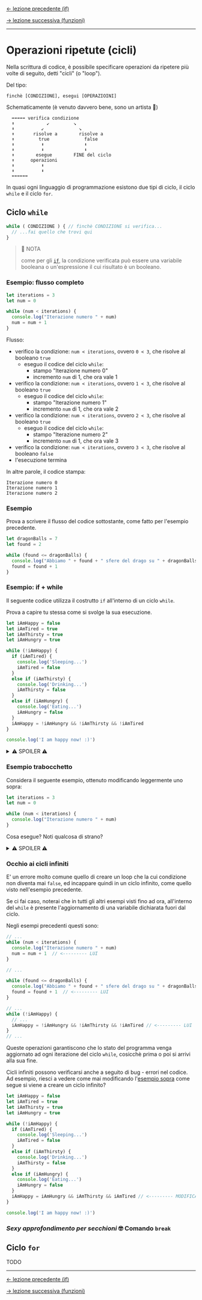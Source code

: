 [<- lezione precedente (if)](./30_if.md)

[-> lezione successiva (funzioni)](./50_funzioni.md)
____

# Operazioni ripetute (cicli)

Nella scrittura di codice, è possibile specificare operazioni da ripetere più volte di seguito, detti "cicli" (o "loop").

Del tipo:

```
finchè [CONDIZIONE], esegui [OPERAZIOINI]
```

Schematicamente (è venuto davvero bene, sono un artista 🎨)

```
  ➡️➡️➡️➡️➡️ verifica condizione
  ⬆️            ↙️         ↘️
  ⬆️          ↙️             ↘️
  ⬆️       risolve a        risolve a
  ⬆️         true             false
  ⬆️          ⬇️               ⬇️
  ⬆️          ⬇️               ⬇️
  ⬆️        esegue        FINE del ciclo
  ⬆️      operazioni      
  ⬆️          ⬇️
  ⬆️          ⬇️
  ⬅️⬅️⬅️⬅️⬅️⬅️
```

In quasi ogni linguaggio di programmazione esistono due tipi di ciclo, il ciclo `while` e il ciclo `for`.

## Ciclo `while`

```javascript
while ( CONDIZIONE ) { // finchè CONDIZIONE si verifica...
  // ...fai quello che trovi qui
}
```

> 🔎 NOTA
> 
> come per gli [`if`](./30_if.md), la condizione verificata può essere una variabile booleana o un'espressione
> il cui risultato è un booleano.

### Esempio: flusso completo

```javascript
let iterations = 3
let num = 0

while (num < iterations) {
  console.log("Iterazione numero " + num)
  num = num + 1
}
```

Flusso:
  - verifico la condizione: `num < iterations`, ovvero `0 < 3`, che risolve al booleano `true`
    - eseguo il codice del ciclo `while`:
      - stampo  "Iterazione numero 0"
      - incremento `num` di 1, che ora vale 1
  - verifico la condizione: `num < iterations`, ovvero `1 < 3`, che risolve al booleano `true`
    - eseguo il codice del ciclo `while`:
      - stampo  "Iterazione numero 1"
      - incremento `num` di 1, che ora vale 2
  - verifico la condizione: `num < iterations`, ovvero `2 < 3`, che risolve al booleano `true`
    - eseguo il codice del ciclo `while`:
      - stampo  "Iterazione numero 2"
      - incremento `num` di 1, che ora vale 3
  - verifico la condizione: `num < iterations`, ovvero `3 < 3`, che risolve al booleano `false`
  - l'esecuzione termina

In altre parole, il codice stampa:

```
Iterazione numero 0
Iterazione numero 1
Iterazione numero 2
```

### Esempio

Prova a scrivere il flusso del codice sottostante, come fatto per l'esempio precedente.

```javascript
let dragonBalls = 7
let found = 2

while (found <= dragonBalls) {
  console.log("Abbiamo " + found + " sfere del drago su " + dragonBalls)
  found = found + 1
}
```

### Esempio: if + while

Il seguente codice utilizza il costrutto `if` all'interno di un ciclo `while`.

Prova a capire tu stessa come si svolge la sua esecuzione.

```javascript
let iAmHappy = false
let iAmTired = true
let iAmThirsty = true
let iAmHungry = true

while (!iAmHappy) {
  if (iAmTired) {
    console.log('Sleeping...')
    iAmTired = false
  }
  else if (iAmThirsty) {
    console.log('Drinking...')
    iAmThirsty = false
  }
  else if (iAmHungry) {
    console.log('Eating...')
    iAmHungry = false
  }
  iAmHappy = !iAmHungry && !iAmThirsty && !iAmTired
}

console.log('I am happy now! :)')
```

<details>
  <summary>⚠️ SPOILER ⚠️</summary>

Il codice stampa:

```
Sleeping...
Drinking...
Eating...
I am happy now! :)
```

Il flusso è il seguente:
- valuto la condizione del while: `!iAmHappy` è uguale a `true`,
quindi entro nel loop ([ricorda](./20_variabili.md#booleani) che `!` è il NOT logico)
  - trovo un costrutto [`if ... else if ... `](./30_if.md#controllare-più-condizioni-alternative).
  - valuto la condizione del primo `if`, ovvero `iAmTired`, che è `true`, quindi eseguo il codice corrispondente
    - stampo "Sleeping..."
    - aggiorno `iAmTired` a `false`
  - esco dall' `if ... else if ...`
  - eseguo l'operazione successiva: `iAmHappy = !iAmHungry && !iAmThirsty && !iAmTired`
  che è uguale a `iAmHappy = true && false && false`, qunidi il valore di `iAmHappy` rimane `false`.
  Ricorda che `&&` indica l'AND logico.
- valuto la condizione del while: : `!iAmHappy` è uguale a `true`
  - valuto la condizione del primo `if`, che è `false`, quindi passo all'`else if` successivo
  - valuto la condizione del primo `else if`, che è `true`, quindi se eseguo il codice
    - stampo "Drinking..."
    - aggiorno `iAmThirsty` a `false`
  - esco dall' `if ... else if ...`
  - eseguo l'operazione successiva: `iAmHappy = !iAmHungry && !iAmThirsty && !iAmTired`,
  che è uguale a `iAmHappy = true && true && false`, qunidi `iAmHappy` rimane `false`.
- valuto la condizione del while: : `!iAmHappy` è uguale a `true`
  - valuto la condizione del primo `if`, che è `false`
  - valuto la condizione del primo `else if`, che è `false`
  - valuto la condizione del secondo `else if`, che è `true`, quindi ne eseguo il codice
    - stampo "Eating..."
    - aggiorno `iAmHungry` a `false`
  - esco dall' `if ... else if ...`
  - eseguo l'operazione successiva: `iAmHappy = !iAmHungry && !iAmThirsty && !iAmTired`,
  che è uguale a `iAmHappy = true && true && true`, qunidi `iAmHappy` diventa `true`.
- valuto la condizione del while: : `!iAmHappy` è uguale a `false`, quindi esco dal ciclo `while`
- stampo "I am happy now! :)" Alla fine per essere felici basta poco si direbbe 🧘
</details>

### Esempio trabocchetto

Considera il seguente esempio, ottenuto modificando leggermente uno sopra:

```javascript
let iterations = 3
let num = 0

while (num < iterations) {
  console.log("Iterazione numero " + num)
}
```

Cosa esegue? Noti qualcosa di strano?

<details>
  <summary>⚠️ SPOILER ⚠️</summary>

La condizione del ciclo `while`, `num < iterations`, non sarà mai `false`,
qundi rimaniamo bloccati nel ciclo indefinitivamente!

Quando questo si verifica, il nostro programma muore male 💀, spesso accompagnato da un
pesante rallentamento dell'intero computer su cui il codice sta girando.

Per farla semplice: il computer continua ad eseguire le operazioni specificate all'interno del ciclo
indefinitivamnete, il che monopolizza le risorse, e manda in crush l'intero sistema.

</details>

### Occhio ai cicli infiniti

E' un errore molto comune quello di creare un loop che la cui condizione non diventa mai `false`,
ed incappare quindi in un ciclo infinito, come quello visto nell'esempio precedente.

Se ci fai caso, noterai che in tutti gli altri esempi visti fino ad ora, all'interno del `while` è presente
l'aggiornamento di una variabile dichiarata fuori dal ciclo.

Negli esempi precedenti questi sono:

```javascript
// ...
while (num < iterations) {
  console.log("Iterazione numero " + num)
  num = num + 1  // <--------- LUI
}
```

```javascript
// ...

while (found <= dragonBalls) {
  console.log("Abbiamo " + found + " sfere del drago su " + dragonBalls)
  found = found + 1  // <--------- LUI
}
```

```javascript
// ...
while (!iAmHappy) {
  // ...
  iAmHappy = !iAmHungry && !iAmThirsty && !iAmTired // <--------- LUI
}
// ...
```

Queste operazioni garantiscono che lo stato del programma venga aggiornato ad ogni iterazione del ciclo
`while`, cosicchè prima o poi si arrivi alla sua fine.

Cicli infiniti possono verificarsi anche a seguito di bug - errori nel codice.
Ad esempio, riesci a vedere come mai modificando l'[esempio sopra](#esempio-if--while) come segue si viene a
creare un ciclo infinito?

```javascript
let iAmHappy = false
let iAmTired = true
let iAmThirsty = true
let iAmHungry = true

while (!iAmHappy) {
  if (iAmTired) {
    console.log('Sleeping...')
    iAmTired = false
  }
  else if (iAmThirsty) {
    console.log('Drinking...')
    iAmThirsty = false
  }
  else if (iAmHungry) {
    console.log('Eating...')
    iAmHungry = false
  }
  iAmHappy = iAmHungry && iAmThirsty && iAmTired // <--------- MODIFICATO SOLO QUESTA ISTRUZIONE
}

console.log('I am happy now! :)')
```

### *Sexy approfondimento per secchioni* 🤓 Comando `break`

## Ciclo `for`

TODO

____

[<- lezione precedente (if)](./30_if.md)

[-> lezione successiva (funzioni)](./50_funzioni.md)